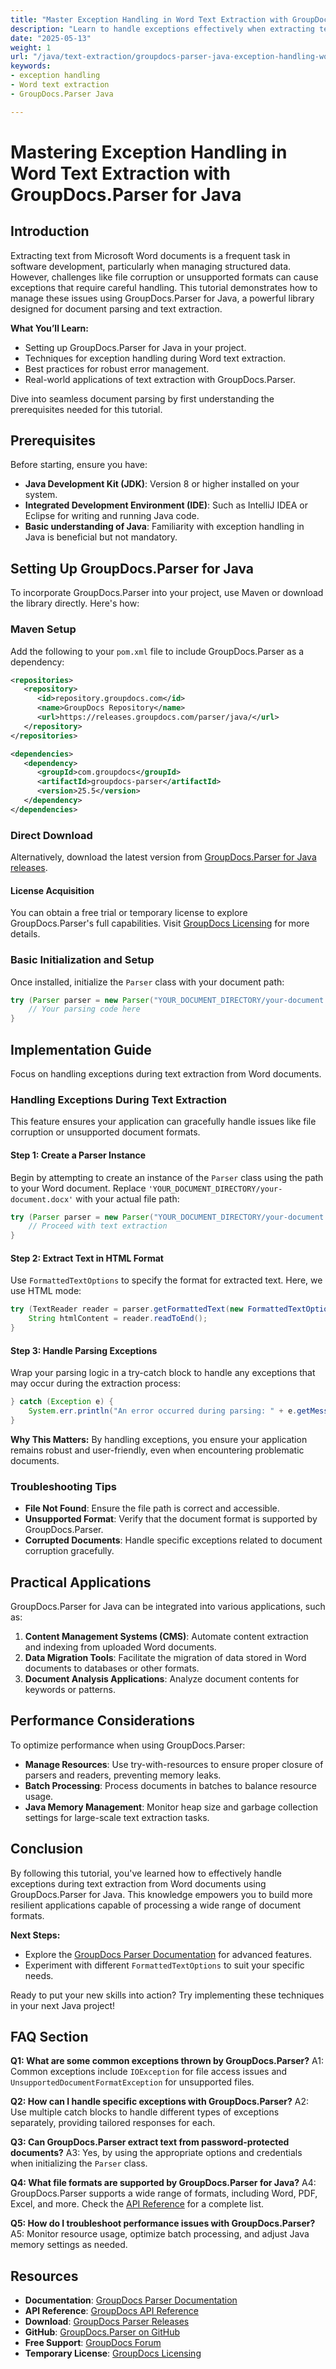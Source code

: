 ```yaml
---
title: "Master Exception Handling in Word Text Extraction with GroupDocs.Parser for Java"
description: "Learn to handle exceptions effectively when extracting text from Word documents using GroupDocs.Parser for Java. Ensure robust and error-free document parsing."
date: "2025-05-13"
weight: 1
url: "/java/text-extraction/groupdocs-parser-java-exception-handling-word-extraction/"
keywords:
- exception handling
- Word text extraction
- GroupDocs.Parser Java

---
```



# Mastering Exception Handling in Word Text Extraction with GroupDocs.Parser for Java

## Introduction

Extracting text from Microsoft Word documents is a frequent task in software development, particularly when managing structured data. However, challenges like file corruption or unsupported formats can cause exceptions that require careful handling. This tutorial demonstrates how to manage these issues using GroupDocs.Parser for Java, a powerful library designed for document parsing and text extraction.

**What You’ll Learn:**
- Setting up GroupDocs.Parser for Java in your project.
- Techniques for exception handling during Word text extraction.
- Best practices for robust error management.
- Real-world applications of text extraction with GroupDocs.Parser.

Dive into seamless document parsing by first understanding the prerequisites needed for this tutorial.

## Prerequisites

Before starting, ensure you have:
- **Java Development Kit (JDK)**: Version 8 or higher installed on your system.
- **Integrated Development Environment (IDE)**: Such as IntelliJ IDEA or Eclipse for writing and running Java code.
- **Basic understanding of Java**: Familiarity with exception handling in Java is beneficial but not mandatory.

## Setting Up GroupDocs.Parser for Java

To incorporate GroupDocs.Parser into your project, use Maven or download the library directly. Here's how:

### Maven Setup

Add the following to your `pom.xml` file to include GroupDocs.Parser as a dependency:

```xml
<repositories>
   <repository>
      <id>repository.groupdocs.com</id>
      <name>GroupDocs Repository</name>
      <url>https://releases.groupdocs.com/parser/java/</url>
   </repository>
</repositories>

<dependencies>
   <dependency>
      <groupId>com.groupdocs</groupId>
      <artifactId>groupdocs-parser</artifactId>
      <version>25.5</version>
   </dependency>
</dependencies>
```

### Direct Download

Alternatively, download the latest version from [GroupDocs.Parser for Java releases](https://releases.groupdocs.com/parser/java/).

#### License Acquisition

You can obtain a free trial or temporary license to explore GroupDocs.Parser's full capabilities. Visit [GroupDocs Licensing](https://purchase.groupdocs.com/temporary-license/) for more details.

### Basic Initialization and Setup

Once installed, initialize the `Parser` class with your document path:

```java
try (Parser parser = new Parser("YOUR_DOCUMENT_DIRECTORY/your-document.docx")) {
    // Your parsing code here
}
```

## Implementation Guide

Focus on handling exceptions during text extraction from Word documents.

### Handling Exceptions During Text Extraction

This feature ensures your application can gracefully handle issues like file corruption or unsupported document formats.

#### Step 1: Create a Parser Instance

Begin by attempting to create an instance of the `Parser` class using the path to your Word document. Replace `'YOUR_DOCUMENT_DIRECTORY/your-document.docx'` with your actual file path:

```java
try (Parser parser = new Parser("YOUR_DOCUMENT_DIRECTORY/your-document.docx")) {
    // Proceed with text extraction
}
```

#### Step 2: Extract Text in HTML Format

Use `FormattedTextOptions` to specify the format for extracted text. Here, we use HTML mode:

```java
try (TextReader reader = parser.getFormattedText(new FormattedTextOptions(FormattedTextMode.Html))) {
    String htmlContent = reader.readToEnd();
}
```

#### Step 3: Handle Parsing Exceptions

Wrap your parsing logic in a try-catch block to handle any exceptions that may occur during the extraction process:

```java
} catch (Exception e) { 
    System.err.println("An error occurred during parsing: " + e.getMessage());
}
```

**Why This Matters:** By handling exceptions, you ensure your application remains robust and user-friendly, even when encountering problematic documents.

### Troubleshooting Tips

- **File Not Found**: Ensure the file path is correct and accessible.
- **Unsupported Format**: Verify that the document format is supported by GroupDocs.Parser.
- **Corrupted Documents**: Handle specific exceptions related to document corruption gracefully.

## Practical Applications

GroupDocs.Parser for Java can be integrated into various applications, such as:
1. **Content Management Systems (CMS)**: Automate content extraction and indexing from uploaded Word documents.
2. **Data Migration Tools**: Facilitate the migration of data stored in Word documents to databases or other formats.
3. **Document Analysis Applications**: Analyze document contents for keywords or patterns.

## Performance Considerations

To optimize performance when using GroupDocs.Parser:
- **Manage Resources**: Use try-with-resources to ensure proper closure of parsers and readers, preventing memory leaks.
- **Batch Processing**: Process documents in batches to balance resource usage.
- **Java Memory Management**: Monitor heap size and garbage collection settings for large-scale text extraction tasks.

## Conclusion

By following this tutorial, you've learned how to effectively handle exceptions during text extraction from Word documents using GroupDocs.Parser for Java. This knowledge empowers you to build more resilient applications capable of processing a wide range of document formats.

**Next Steps:**
- Explore the [GroupDocs Parser Documentation](https://docs.groupdocs.com/parser/java/) for advanced features.
- Experiment with different `FormattedTextOptions` to suit your specific needs.

Ready to put your new skills into action? Try implementing these techniques in your next Java project!

## FAQ Section

**Q1: What are some common exceptions thrown by GroupDocs.Parser?**
A1: Common exceptions include `IOException` for file access issues and `UnsupportedDocumentFormatException` for unsupported files.

**Q2: How can I handle specific exceptions with GroupDocs.Parser?**
A2: Use multiple catch blocks to handle different types of exceptions separately, providing tailored responses for each.

**Q3: Can GroupDocs.Parser extract text from password-protected documents?**
A3: Yes, by using the appropriate options and credentials when initializing the `Parser` class.

**Q4: What file formats are supported by GroupDocs.Parser for Java?**
A4: GroupDocs.Parser supports a wide range of formats, including Word, PDF, Excel, and more. Check the [API Reference](https://reference.groupdocs.com/parser/java) for a complete list.

**Q5: How do I troubleshoot performance issues with GroupDocs.Parser?**
A5: Monitor resource usage, optimize batch processing, and adjust Java memory settings as needed.

## Resources
- **Documentation**: [GroupDocs Parser Documentation](https://docs.groupdocs.com/parser/java/)
- **API Reference**: [GroupDocs API Reference](https://reference.groupdocs.com/parser/java)
- **Download**: [GroupDocs Parser Releases](https://releases.groupdocs.com/parser/java/)
- **GitHub**: [GroupDocs.Parser on GitHub](https://github.com/groupdocs-parser/GroupDocs.Parser-for-Java)
- **Free Support**: [GroupDocs Forum](https://forum.groupdocs.com/c/parser)
- **Temporary License**: [GroupDocs Licensing](https://purchase.groupdocs.com/temporary-license/)

